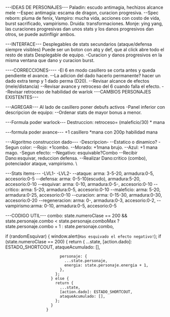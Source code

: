 ---IDEAS DE PERSONAJES---
Paladin: escudo antimagia, hechizos alcance mele
--Espec antimagia: escama de dragon, curacion progresiva.
--Spec reborn: pluma de fenix,
Vampiro: mucha vida, acciones con costo de vida, burst sacrificado, vampirismo.
Druida: transformaciones.
Monje: ying yang, las curaciones progresivas dan unos stats y los danos progresivos dan otros, se puede autinfligir ambos.

---INTERFACE---
Desplegables de stats secundarios (ataque/defensa siempre visibles)
Puede ser un boton con atq y def, que al click abre todo el resto de stats
Desplegable de equipo.
-Curacion y danos progresivos en la misma ventana que dano y curacion burst.

----CORRECCIONES----
-El 6 en modo casillero se corta antes y queda pendiente el avance.
--La adicion del dado hacerlo permanente? hacer un dado extra temp y 1 dado perma (D20).
--Revisar alcance de efectos (mele/distancia)
--Revisar avance y retroceso del 6 cuando falla el efecto.
--Revisar retroceso de habilidad de warlok
---CAMBIOS PERSONAJES EXISTENTES---

---AGREGAR---
Al lado de casillero poner debufs activos
-Panel inferior con descripcion de equipo:
--Ordenar stats de mayor bonus a menor.

---Formula poder warlock---
Destruccion: retroceso= (maleficio/30) \* mana

---formula poder avance--- +1 casillero \*mana con 200p habilidad
mana

---Algoritmo construccion dado---
-Descripcion-
--Estatico o dinamico?
-Segun color:
--Rojo: +1combo.
--Morado: +1mana brujo.
--Azul: +1 mana mago.
-Segun efecto:
--Negativo: esquivable?Combo
--Recibir Dano:esquivar, reduccion defensa.
--Realizar Dano:critico (combo), potenciador ataque, vampirismo.
\

---Stats items---
-LVL1-
-LVL2-
--ataque: arma: 3-5-20, armadura:0-5, accesorio:0-5
--defensa: arma: 0-5-10(escudo), armadura:5-20, accesorio:0-10
--esquivar: arma: 0-10, armadura:0-5-, accesorio:0-10
--critico: arma: 5-20, armadura:0-5, accesorio:0-10
--maleficio: arma: 5-20, armadura:0-25, accesorio:0-10
--curacion: arma: 0-15-30, armadura:0-30, accesorio:0-20
--regeneracion: arma: 0-, armadura:0-3, accesorio:0-2,
--vampirismo:arma: 0-10, armadura:0-5, accesorio:0-5

---CODIGO UTIL---
combo:
state.numeroClase == 200 &&
state.personaje.combo < state.personaje.comboMax
? state.personaje.combo + 1
: state.personaje.combo,

if (randomEsquivar) {
window.alert(`Has esquivado el efecto negativo!`);
if (state.numeroClase == 200) {
return {
...state,
[action.dado]: ESTADO_SHORTCOUT,
ataqueAcumulado: [],

                            personaje: {
                              ...state.personaje,
                              energia: state.personaje.energia + 1,
                            },
                          };
                        } else {
                          return {
                            ...state,
                            [action.dado]: ESTADO_SHORTCOUT,
                            ataqueAcumulado: [],
                          };
                        }
                      }
